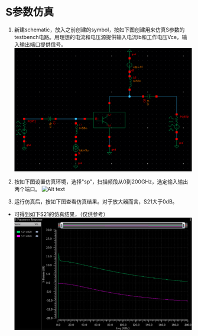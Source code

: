# S参数仿真
1. 新建schematic，放入之前创建的symbol，按如下图创建用来仿真S参数的testbench电路。用理想的电流和电压源提供输入电流Ib和工作电压Vce，输入输出端口提供信号。
![Alt text](schematic_Sparameter.png)

2. 按如下图设置仿真环境，选择"sp”，扫描频段从0到200GHz，选定输入输出两个端口。
![Alt text]()

3. 运行仿真后，按如下图查看仿真结果。对于放大器而言，S21大于0dB。

* 可得到如下S21的仿真结果，（仅供参考）
![Alt text](result_Sparameter.png)

